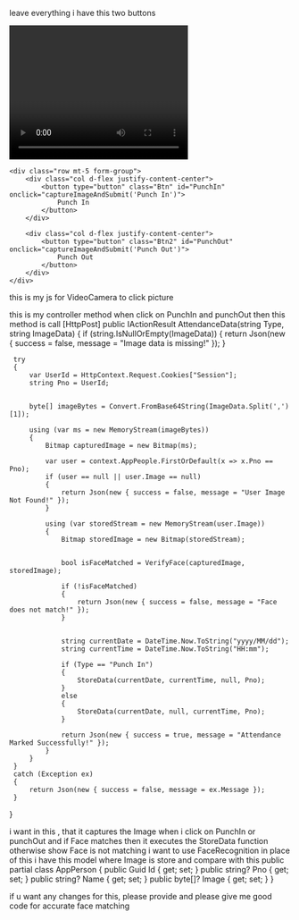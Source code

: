 leave everything i have this two buttons 
<form asp-action="AttendanceData" id="form" asp-controller="Geo" method="post">
    <div class="form-group text-center">
        <video id="video" width="320" height="240" autoplay playsinline></video>
        <canvas id="canvas" style="display: none;"></canvas>
    </div>
    <input type="hidden" name="Type" id="EntryType" />

    <div class="row mt-5 form-group">
        <div class="col d-flex justify-content-center">
            <button type="button" class="Btn" id="PunchIn" onclick="captureImageAndSubmit('Punch In')">
                Punch In
            </button>
        </div>

        <div class="col d-flex justify-content-center">
            <button type="button" class="Btn2" id="PunchOut" onclick="captureImageAndSubmit('Punch Out')">
                Punch Out
            </button>
        </div>
    </div>
</form>

this is my js for VideoCamera to click picture 
<script>
    const video = document.getElementById("video");
    const canvas = document.getElementById("canvas");
    const EntryTypeInput = document.getElementById("EntryType");
    const form = document.getElementById("form");

    // Start Camera
    navigator.mediaDevices.getUserMedia({ video: { facingMode: "user" } })
        .then(function (stream) {
            video.srcObject = stream;
            video.play();
        })
        .catch(function (error) {
            console.error("Error accessing camera: ", error);
        });

    function captureImageAndSubmit(entryType) {
        // Set Entry Type (Punch In / Punch Out)
        EntryTypeInput.value = entryType;

        // Capture Image
        const context = canvas.getContext("2d");
        canvas.width = video.videoWidth;
        canvas.height = video.videoHeight;
        context.drawImage(video, 0, 0, canvas.width, canvas.height);

        // Convert Image to Base64
        const imageData = canvas.toDataURL("image/png");
        
        // Append Image Data to Form
        const imageInput = document.createElement("input");
        imageInput.type = "hidden";
        imageInput.name = "ImageData";
        imageInput.value = imageData;
        form.appendChild(imageInput);

        // Submit Form
        form.submit();
    }
</script>

this is my controller method when click on PunchIn and punchOut then this method is call
 [HttpPost]
 public IActionResult AttendanceData(string Type, string ImageData)
 {
     if (string.IsNullOrEmpty(ImageData))
     {
         return Json(new { success = false, message = "Image data is missing!" });
     }

     try
     {
         var UserId = HttpContext.Request.Cookies["Session"];
         string Pno = UserId;

        
         byte[] imageBytes = Convert.FromBase64String(ImageData.Split(',')[1]);

         using (var ms = new MemoryStream(imageBytes))
         {
             Bitmap capturedImage = new Bitmap(ms);

             var user = context.AppPeople.FirstOrDefault(x => x.Pno == Pno);
             if (user == null || user.Image == null)
             {
                 return Json(new { success = false, message = "User Image Not Found!" });
             }

             using (var storedStream = new MemoryStream(user.Image))
             {
                 Bitmap storedImage = new Bitmap(storedStream);

               
                 bool isFaceMatched = VerifyFace(capturedImage, storedImage);

                 if (!isFaceMatched)
                 {
                     return Json(new { success = false, message = "Face does not match!" });
                 }

                
                 string currentDate = DateTime.Now.ToString("yyyy/MM/dd");
                 string currentTime = DateTime.Now.ToString("HH:mm");

                 if (Type == "Punch In")
                 {
                     StoreData(currentDate, currentTime, null, Pno);
                 }
                 else
                 {
                     StoreData(currentDate, null, currentTime, Pno);
                 }

                 return Json(new { success = true, message = "Attendance Marked Successfully!" });
             }
         }
     }
     catch (Exception ex)
     {
         return Json(new { success = false, message = ex.Message });
     }
 }

i want in this , that it captures the Image when i click on PunchIn or punchOut and if Face matches then  it executes the StoreData function otherwise show Face is not matching 
i want to use FaceRecognition in place of this 
i have this model where Image is store and compare with this public partial class AppPerson
{
    public Guid Id { get; set; }
    public string? Pno { get; set; }
    public string? Name { get; set; }
    public byte[]? Image { get; set; }
}

if u want any changes for this, please provide and please give me good code for accurate face matching 
